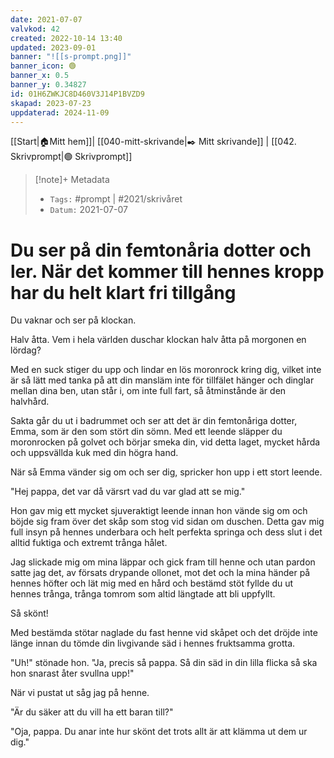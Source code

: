 ```yaml
---
date: 2021-07-07
valvkod: 42
created: 2022-10-14 13:40
updated: 2023-09-01
banner: "![[s-prompt.png]]"
banner_icon: 🟢
banner_x: 0.5
banner_y: 0.34827
id: 01H6ZWKJC8D460V3J14P1BVZD9
skapad: 2023-07-23
uppdaterad: 2024-11-09
---
```

[[Start|🏠Mitt hem]]| [[040-mitt-skrivande|✒️ Mitt skrivande]] | [[042. Skrivprompt|🟢 Skrivprompt]]

> [!note]+ Metadata
> * `Tags:`  #prompt | #2021/skrivåret 
> * `Datum:` 2021-07-07

# Du ser på din femtonåria dotter och ler. När det kommer till hennes kropp har du helt klart fri tillgång

Du vaknar och ser på klockan.

Halv åtta. Vem i hela världen duschar klockan halv åtta på morgonen en lördag?

Med en suck stiger du upp och lindar en lös moronrock kring dig, vilket inte är så lätt med tanka på att din mansläm inte för tillfälet hänger och dinglar mellan dina ben, utan står i, om inte full fart, så åtminstånde är den halvhård.

Sakta går du ut i badrummet och ser att det är din femtonåriga dotter, Emma, som är den som stört din sömn. Med ett leende släpper du moronrocken på golvet och börjar smeka din, vid detta laget, mycket hårda och uppsvällda kuk med din högra hand.

När så Emma vänder sig om och ser dig, spricker hon upp i ett stort leende.

"Hej pappa, det var då värsrt vad du var glad att se mig."

Hon gav mig ett mycket sjuveraktigt leende innan hon vände sig om och böjde sig fram över det skåp som stog vid sidan om duschen. Detta gav mig full insyn på hennes underbara och helt perfekta springa och dess slut i det alltid fuktiga och  extremt trånga hålet.

Jag slickade mig om mina läppar och gick fram till henne och utan pardon satte jag det, av försats drypande ollonet, mot det och la mina händer på hennes höfter och lät mig med en hård och bestämd stöt fyllde du ut hennes trånga, trånga tomrom som altid längtade att bli uppfyllt.

Så skönt!

Med bestämda stötar naglade du fast henne vid skåpet och det dröjde inte länge innan du tömde din livgivande säd i hennes fruktsamma grotta.

"Uh!" stönade hon. "Ja, precis så pappa. Så din säd in din lilla flicka så ska hon snarast åter svullna upp!"

När vi pustat ut såg jag på henne.

"Är du säker att du vill ha ett baran till?"

"Oja, pappa. Du anar inte hur skönt det trots allt är att klämma ut dem ur dig."